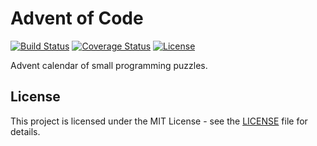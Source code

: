 # Advent of Code

[![Build Status](https://img.shields.io/travis/com/vanillaSlice/advent-of-code/master.svg)](https://travis-ci.com/vanillaSlice/advent-of-code)
[![Coverage Status](https://img.shields.io/coveralls/github/vanillaSlice/advent-of-code/master.svg)](https://coveralls.io/github/vanillaSlice/advent-of-code?branch=master)
[![License](https://img.shields.io/github/license/vanillaSlice/advent-of-code.svg)](LICENSE)

Advent calendar of small programming puzzles.

## License

This project is licensed under the MIT License - see the [LICENSE](LICENSE) file for details.
